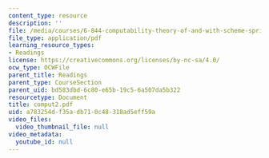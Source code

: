 ```yaml
---
content_type: resource
description: ''
file: /media/courses/6-844-computability-theory-of-and-with-scheme-spring-2003/a783254df35adb710c48318ad5eff59a_comput2.pdf
file_type: application/pdf
learning_resource_types:
- Readings
license: https://creativecommons.org/licenses/by-nc-sa/4.0/
ocw_type: OCWFile
parent_title: Readings
parent_type: CourseSection
parent_uid: bd583dbd-6c80-e65b-19c5-6a507da5b322
resourcetype: Document
title: comput2.pdf
uid: a783254d-f35a-db71-0c48-318ad5eff59a
video_files:
  video_thumbnail_file: null
video_metadata:
  youtube_id: null
---
```

